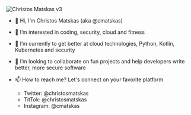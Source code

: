 ![Christos Matskas v3](https://user-images.githubusercontent.com/4126750/162483290-bedcb5ec-ccfe-47ce-b26b-50e0cc6b08ea.png)

- 👋 Hi, I’m Christos Matskas (aka @cmatskas)
- 👀 I’m interested in coding, security, cloud and fitness
- 🌱 I’m currently to get better at cloud technologies, Python, Kotlin, Kubernetes and security
- 💞️ I’m looking to collaborate on fun projects and help developers write better, more secure software
- 📫 How to reach me? Let's connect on your favorite platform

   - Twitter: @christosmatskas
   - TitTok: @christosmatskas
   - Instagram: @cmatskas
